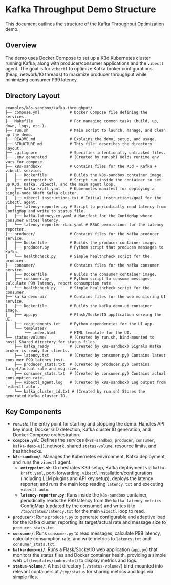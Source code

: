 # Kafka Throughput Demo Structure

This document outlines the structure of the Kafka Throughput Optimization demo.

## Overview

The demo uses Docker Compose to set up a K3d Kubernetes cluster running Kafka, along with producer/consumer applications and the `vibectl` agent. The goal is for `vibectl` to optimize Kafka broker configurations (heap, network/IO threads) to maximize producer throughput while minimizing consumer P99 latency.

## Directory Layout

```
examples/k8s-sandbox/kafka-throughput/
├── compose.yml             # Docker Compose file defining the services.
├── Makefile                # For managing common tasks (build, up, down, logs, etc.).
├── run.sh                  # Main script to launch, manage, and clean up the demo.
├── README.md               # Explains the demo, setup, and usage.
├── STRUCTURE.md            # This file: describes the directory layout.
├── .gitignore              # Specifies intentionally untracked files.
├── .env.generated          # (Created by run.sh) Holds runtime env vars for compose.
├── k8s-sandbox/            # Contains files for the K3d + Kafka + vibectl service.
│   ├── Dockerfile          # Builds the k8s-sandbox container image.
│   ├── entrypoint.sh       # Script run inside the container to set up K3d, Kafka, vibectl, and the main agent loop.
│   ├── kafka-kraft.yaml    # Kubernetes manifest for deploying a single-node KRaft Kafka cluster.
│   ├── vibectl_instructions.txt # Initial instructions/goal for the vibectl agent.
│   ├── latency-reporter.py # Script to periodically read latency from ConfigMap and write to status file.
│   ├── kafka-latency-cm.yaml # Manifest for the ConfigMap where consumer writes latency.
│   └── latency-reporter-rbac.yaml # RBAC permissions for the latency reporter.
├── producer/               # Contains files for the Kafka producer service.
│   ├── Dockerfile          # Builds the producer container image.
│   ├── producer.py         # Python script that produces messages to Kafka.
│   └── healthcheck.py      # Simple healthcheck script for the producer.
├── consumer/               # Contains files for the Kafka consumer service.
│   ├── Dockerfile          # Builds the consumer container image.
│   ├── consumer.py         # Python script to consume messages, calculate P99 latency, report consumption rate.
│   └── healthcheck.py      # Simple healthcheck script for the consumer.
├── kafka-demo-ui/          # Contains files for the web monitoring UI service.
│   ├── Dockerfile          # Builds the kafka-demo-ui container image.
│   ├── app.py              # Flask/SocketIO application serving the UI.
│   ├── requirements.txt    # Python dependencies for the UI app.
│   └── templates/
│       └── index.html      # HTML template for the UI.
└── status-volume/          # (Created by run.sh, bind-mounted to host) Shared directory for status files.
    ├── kafka_ready         # (Created by k8s-sandbox) Signals Kafka broker is ready for clients.
    ├── latency.txt         # (Created by consumer.py) Contains latest consumer P99 latency (ms).
    ├── producer_stats.txt  # (Created by producer.py) Contains target/actual rate and msg size.
    ├── consumer_stats.txt  # (Created by consumer.py) Contains actual consumption rate.
    ├── vibectl_agent.log   # (Created by k8s-sandbox) Log output from `vibectl auto`.
    └── kafka_cluster_id.txt # (Created by run.sh) Stores the generated Kafka cluster ID.
```

## Key Components

- **`run.sh`**: The entry point for starting and stopping the demo. Handles API key input, Docker GID detection, Kafka cluster ID generation, and Docker Compose orchestration.
- **`compose.yml`**: Defines the services (`k8s-sandbox`, `producer`, `consumer`, `kafka-demo-ui`), network, shared `status-volume`, resource limits, and healthchecks.
- **`k8s-sandbox/`**: Manages the Kubernetes environment, Kafka deployment, and runs the `vibectl` agent.
  - **`entrypoint.sh`**: Orchestrates K3d setup, Kafka deployment via `kafka-kraft.yaml`, port-forwarding, `vibectl` installation/configuration (including LLM plugins and API key setup), deploys the latency reporter, and runs the main loop reading `latency.txt` and executing `vibectl auto`.
  - **`latency-reporter.py`**: Runs inside the `k8s-sandbox` container, periodically reads the P99 latency from the `kafka-latency-metrics` ConfigMap (updated by the consumer) and writes it to `/tmp/status/latency.txt` for the main `vibectl` loop to read.
- **`producer/`**: Runs `producer.py` to generate configurable and adaptive load for the Kafka cluster, reporting its target/actual rate and message size to `producer_stats.txt`.
- **`consumer/`**: Runs `consumer.py` to read messages, calculate P99 latency, calculate consumption rate, and write metrics to `latency.txt` and `consumer_stats.txt`.
- **`kafka-demo-ui/`**: Runs a Flask/SocketIO web application (`app.py`) that monitors the status files and Docker container health, providing a simple web UI (`templates/index.html`) to display metrics and logs.
- **`status-volume/`**: A host directory (`./status-volume/`) bind-mounted into relevant containers at `/tmp/status` for sharing metrics and logs via simple files.

